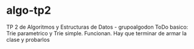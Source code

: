 # algo-tp2
TP 2 de Algoritmos y Estructuras de Datos - grupoalgodon
ToDo basico:  Trie parametrico y Trie simple.  Funcionan. Hay que terminar de armar la clase y probarlos
